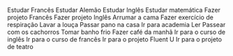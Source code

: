 Estudar Francês
Estudar Alemão
Estudar Inglês
Estudar matemática
Fazer projeto Francês
Fazer projeto Inglês
Arrumar a cama
Fazer exercício de respiração
Lavar a louça
Passar pano na casa
Ir para academia
Ler
Passear com os cachorros
Tomar banho frio
Fazer café da manhã
Ir para o curso de inglês
Ir para o curso de francês
Ir para o projeto Fluent U
Ir para o projeto de teatro
